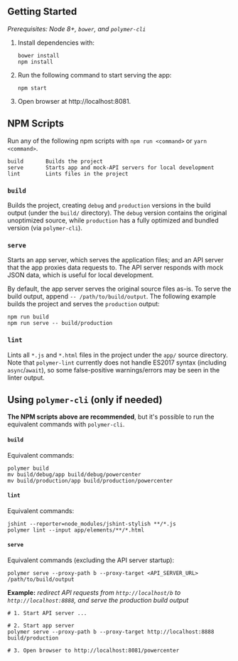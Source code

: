 ## Getting Started

*Prerequisites: Node 8+, `bower`, and `polymer-cli`*

 1. Install dependencies with:

    ```shell
    bower install
    npm install
    ```

 2. Run the following command to start serving the app:

        npm start

 3. Open browser at http://localhost:8081.


## NPM Scripts

Run any of the following npm scripts with `npm run <command>` or `yarn <command>`.

    build       Builds the project
    serve       Starts app and mock-API servers for local development
    lint        Lints files in the project

### `build`
Builds the project, creating `debug` and `production` versions in the build output (under the `build/` directory). The `debug` version contains the original unoptimized source, while `production` has a fully optimized and bundled version (via `polymer-cli`).

### `serve`
Starts an app server, which serves the application files; and an API server that the app proxies data requests to. The API server responds with mock JSON data, which is useful for local development.

By default, the app server serves the original source files as-is. To serve the build output, append `-- /path/to/build/output`. The following example builds the project and serves the `production` output:

    npm run build
    npm run serve -- build/production

### `lint`
Lints all `*.js` and `*.html` files in the project under the `app/` source directory. Note that `polymer-lint` currently does not handle ES2017 syntax (including `async`/`await`), so some false-positive warnings/errors may be seen in the linter output.

## Using `polymer-cli` (only if needed)
**The NPM scripts above are recommended**, but it's possible to run the equivalent commands with `polymer-cli`.

#### `build`
Equivalent commands:

    polymer build
    mv build/debug/app build/debug/powercenter
    mv build/production/app build/production/powercenter

#### `lint`
Equivalent commands:

    jshint --reporter=node_modules/jshint-stylish **/*.js
    polymer lint --input app/elements/**/*.html

#### `serve`
Equivalent commands (excluding the API server startup):

    polymer serve --proxy-path b --proxy-target <API_SERVER_URL> /path/to/build/output

**Example:** *redirect API requests from `http://localhost/b` to `http://localhost:8888`, and serve the production build output*

    # 1. Start API server ...

    # 2. Start app server
    polymer serve --proxy-path b --proxy-target http://localhost:8888 build/production

    # 3. Open browser to http://localhost:8081/powercenter
